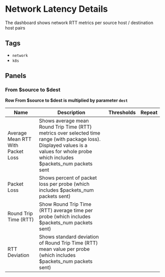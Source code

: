 # Network Latency Details

The dashboard shows network RTT metrics per source host / destination host pairs

## Tags

* `network`
* `k8s`

## Panels

### From $source to $dest

**Row From $source to $dest is multiplied by parameter `dest`**

<!-- markdownlint-disable line-length -->
| Name | Description | Thresholds | Repeat |
| ---- | ----------- | ---------- | ------ |
| Average Mean RTT With Packet Loss | Shows average mean Round Trip Time (RTT) metrics over selected time range (with package loss). Displayed values is a values for whole probe which includes $packets_num packets sent |  |  |
| Packet Loss | Shows percent of packet loss per probe (which includes $packets_num packets sent) |  |  |
| Round Trip Time (RTT) | Show Round Trip Time (RTT) average time per probe (which includes $packets_num packets sent) |  |  |
| RTT Deviation | Shows standard deviation of Round Trip Time (RTT)  mean value per probe (which includes $packets_num packets sent) |  |  |
<!-- markdownlint-enable line-length -->
